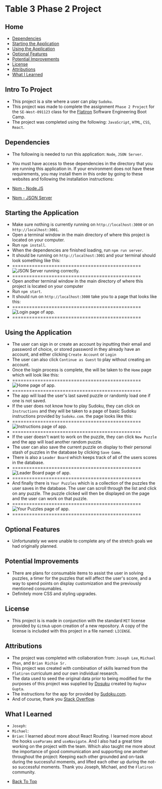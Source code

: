 # Table 3 Phase 2 Project


## Home

* [Dependencies](#dependencies)
* [Starting the Application](#starting-the-application)
* [Using the Application](#using-the-application)
* [Optional Features](#optional-features)
* [Potential Improvements](#potential-improvements)
* [License](#license)
* [Attributions](#attributions)
* [What I Learned](#what-i-learned)


## Intro To Project

- This project is a site where a user can play `Sudoku`.
- This project was made to complete the assignment `Phase 2 Project` for the `SE-West-091123` class for the [Flatiron](https://flatironschool.com/) Software Engineering Boot Camp.
- The project was completed using the following: `JavaScript`, `HTML`, `CSS`, `React`.


## Dependencies

- The following is needed to run this application: `Node`, `JSON Server`.

- You must have access to these dependencies in the directory that you are running this application in. If your environment does not have these requirements, you may install them in this order by going to these websites and following the installation instructions:

- [Npm - Node.JS](https://www.npmjs.com/package/node)

- [Npm - JSON Server](https://www.npmjs.com/package/json-server)


## Starting the Application

- Make sure nothing is currently running on `http://localhost:3000` or on `http://localhost:3001`.
- Open a terminal window in the main directory of where this project is located on your computer.
- Run `npm install`.
- When the dependencies are finished loading, run `npm run server`.
- It should be running on `http://localhost:3001` and your terminal should look something like this:
- ==============================================
    ![JSON Server running correctly.](./assets/server-pic.png "JSON Server")
- ==============================================
- Open another terminal window in the main directory of where this project is located on your computer
- Run `npm start`.
- It should run on `http://localhost:3000` take you to a page that looks like this:
- ==============================================
    ![Login page of app.](./assets/login.png "Login Page")
- ==============================================


## Using the Application

- The user can sign in or create an account by inputting their email and password of choice, or stored password in they already have an account, and either clicking `Create Account` or `Login`
- The user can also click `Continue as Guest` to play without creating an account.
- Once the login process is complete, the will be taken to the `Home` page which will look like this:
- ==============================================
    ![Home page of app.](./assets/home.png "Home Page")
- ==============================================
- The app will load the user's last saved puzzle or randomly load one if one is not saved.
- If the user does not know how to play Sudoku, they can click on `Instructions` and they will be taken to a page of basic Sudoku instructions provided by `Sudoku.com`. the page looks like this:
- ==============================================
    ![Instructions page of app.](./assets/instructions.png "Instructions Page")
- ==============================================
- If the user doesn't want to work on the puzzle, they can click `New Puzzle` and the app will load another random puzzle.
- The user can also save the current puzzle on display to their personal stash of puzzles in the database by clicking `Save Game`.
- There is also a `Leader Board` which keeps track of all of the users scores in the database.
- ==============================================
    ![Leader Board page of app.](./assets/lboard.png "Leader Board Page")
- ==============================================
- And finally there is `Your Puzzles` which is a collection of the puzzles the user saves in the database. The user can scroll through the list and click on any puzzle. The puzzle clicked will then be displayed on the page and the user can work on that puzzle.
- ==============================================
    ![Your Puzzles page of app.](./assets/ypuzzles.png "Your Puzzles Page")
- ==============================================

## Optional Features

- Unfortunately we were unable to complete any of the stretch goals we had originally planned.

## Potential Improvements

- There are plans for consumable items to assist the user in solving puzzles, a timer for the puzzles that will affect the user's score, and a way to spend points on display customization and the previously mentioned consumables.
- Definitely more CSS and styling upgrades.

## License

- This project is is made in conjunction with the standard `MIT` license provided by `GitHub` upon creation of a new repository. A copy of the license is included with this project in a file named: `LICENSE`.


## Attributions

- The project was completed with collaboration from: `Joseph Lee`, `Michael Phan`, and `Brian Richie Sr.`
- This project was created with combination of skills learned from the `Flatiron` curriculum and our own individual research.
- The data used to seed the original data prior to being modified for the purposes of this project was supplied by [Dosuku](https://https://sudoku-api.vercel.app/) created by `Raghav Gupta`.
- The instructions for the app for provided by [Sudoku.com](https://sudoku.com/how-to-play/sudoku-rules-for-complete-beginners/).
- And of course, thank you [Stack Overflow](https://stackoverflow.com/).

## What I Learned

- `Joseph`: 
- `Michael`:
- `Brian`:  I learned about more about React Routing. I learned more about the hooks `useParams` and `useNavigate`. And I also had a great time working on the project with the team. Which also taught me more about the importance of good communication and supporting one another throughout the project: Keeping each other grounded and on-task during the successful moments, and lifted each other up during the not-so successful moments. Thank you Joseph, Michael, and the `Flatiron` community.


* [Back To Top](#table-3-phase-2-project)
